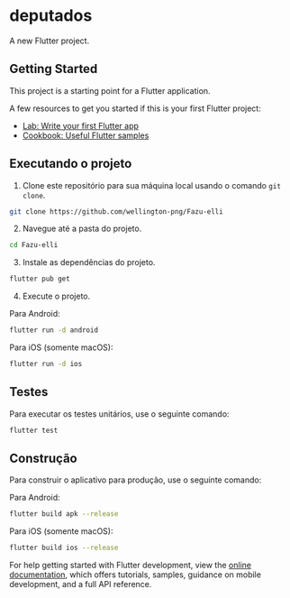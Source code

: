 # deputados

A new Flutter project.

## Getting Started

This project is a starting point for a Flutter application.

A few resources to get you started if this is your first Flutter project:

- [Lab: Write your first Flutter app](https://docs.flutter.dev/get-started/codelab)
- [Cookbook: Useful Flutter samples](https://docs.flutter.dev/cookbook)



## Executando o projeto

1. Clone este repositório para sua máquina local usando o comando `git clone`.

```bash
git clone https://github.com/wellington-png/Fazu-elli
```

2. Navegue até a pasta do projeto.

```bash
cd Fazu-elli
```

3. Instale as dependências do projeto.

```bash
flutter pub get
```

4. Execute o projeto.

Para Android:

```bash
flutter run -d android
```

Para iOS (somente macOS):

```bash
flutter run -d ios
```

## Testes

Para executar os testes unitários, use o seguinte comando:

```bash
flutter test
```

## Construção

Para construir o aplicativo para produção, use o seguinte comando:

Para Android:

```bash
flutter build apk --release
```

Para iOS (somente macOS):

```bash
flutter build ios --release
```

For help getting started with Flutter development, view the
[online documentation](https://docs.flutter.dev/), which offers tutorials,
samples, guidance on mobile development, and a full API reference.
